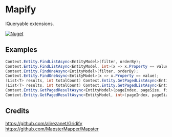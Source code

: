 # Mapify

IQueryable extensions.

[![Nuget](https://img.shields.io/nuget/dt/Mapify)](https://www.nuget.org/packages/Mapify)

## Examples

``` csharp
Context.Entity.FindListAsync<EntityModel>(filter, orderBy);
Context.Entity.FindListAsync<EntityModel, int>(x => x.Property == value, x => x.Id);
Context.Entity.FindOneAsync<EntityModel>(filter, orderBy);
Context.Entity.FindOneAsync<EntityModel>(x => x.Property == value);
(List<T> results, int totalCount) Context.Entity.GetPagedListAsync<EntityModel>(pageIndex, pageSize, filter, orderBy);
(List<T> results, int totalCount) Context.Entity.GetPagedListAsync<EntityModel, int>(pageIndex, pageSize, x => x.Property == value, x => x.Id);
Context.Entity.GetPagedResultAsync<EntityModel>(pageIndex, pageSize, filter, orderBy);
Context.Entity.GetPagedResultAsync<EntityModel, int>(pageIndex, pageSize, x => x.Property == value, x => x.Id);
```

## Credits

https://github.com/alirezanet/Gridify  
https://github.com/MapsterMapper/Mapster
